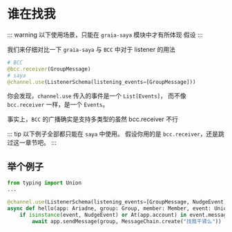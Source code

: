 # 谁在找我

::: warning
以下使用场景，只能在 `graia-saya` 模块中才有所体现
假设
:::

我们来仔细对比一下 `graia-saya` 与 `BCC` 中对于 listener 的用法

``` python
# BCC
@bcc.receiver(GroupMessage)
# saya
@channel.use(ListenerSchema(listening_events=[GroupMessage]))
```

你会发现，`channel.use` 传入的事件是一个 `List[Events]`，
而不像 `bcc.receiver` 一样，是一个 `Events`。

事实上，`BCC` 的广播确实是支持多类型的<Curtain>虽然 bcc.receiver 不行</Curtain>

::: tip
以下例子全部都只能在 `saya` 中使用。
假设你用的是 `bcc.receiver`，还是跳过这一章节吧。
:::

## 举个例子

``` python
from typing import Union
...

@channel.use(ListenerSchema(listening_events=[GroupMessage, NudgeEvent]))
async def hello(app: Ariadne, group: Group, member: Member, event: Union[GroupMessage, NudgeEvent])
    if isinstance(event, NudgeEvent) or At(app.account) in event.messageChain:
        await app.sendMessage(group, MessageChain.create("找我干肾么"))
```

<Loading></Loading>
